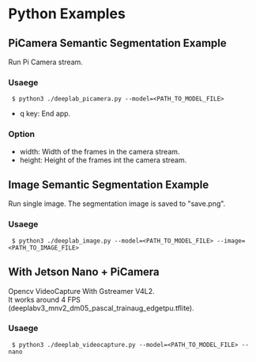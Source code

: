 # Python Examples

## PiCamera Semantic Segmentation Example
Run Pi Camera stream.

### Usaege
``` $ python3 ./deeplab_picamera.py --model=<PATH_TO_MODEL_FILE>```<br>

- q key: End app.

 ### Option
- width:  Width of the frames in the camera stream.
- height: Height of the frames int the camera stream.

## Image Semantic Segmentation Example
Run single image. The segmentation image is saved to "save.png".

### Usaege
``` $ python3 ./deeplab_image.py --model=<PATH_TO_MODEL_FILE> --image=<PATH_TO_IMAGE_FILE>```<br>

## With Jetson Nano + PiCamera
Opencv VideoCapture With Gstreamer V4L2.<br>
It works around 4 FPS (deeplabv3_mnv2_dm05_pascal_trainaug_edgetpu.tflite).

### Usaege
``` $ python3 ./deeplab_videocapture.py --model=<PATH_TO_MODEL_FILE> --nano```<br>
